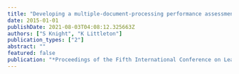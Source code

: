 ```yaml
---
title: "Developing a multiple-document-processing performance assessment for epistemic literacy"
date: 2015-01-01
publishDate: 2021-08-03T04:08:12.325663Z
authors: ["S Knight", "K Littleton"]
publication_types: ["2"]
abstract: ""
featured: false
publication: "*Proceedings of the Fifth International Conference on Learning Analytics And …*"
---
```


